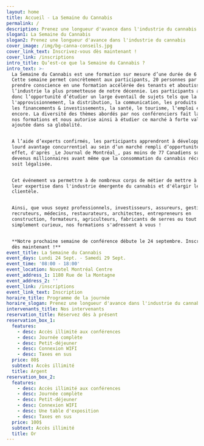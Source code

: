 ```yaml
---
layout: home
title: Accueil - La Semaine du Cannabis
permalink: /
description: Prenez une longueur d'avance dans l'industrie du cannabis
slogan1: La Semaine du Cannabis
slogan2: Prenez une longueur d'avance dans l'industrie du cannabis
cover_image: /img/bg-canna-conseils.jpg
cover_link_text: Inscrivez-vous dès maintenant !
cover_link: /inscriptions
intro_title: Qu’est-ce que la Semaine du Cannabis ?
intro_text: >-
  La Semaine du Cannabis est une formation sur mesure d’une durée de 6 jours.
  Cette semaine permet concrètement aux participants, 20 personnes par jour, de
  prendre conscience en une formation accélérée des tenants et aboutissants de
  l’industrie la plus prometteuse de notre décennie. Les participants auront
  donc l’opportunité d’étudier un large éventail de sujets tels que la culture,
  l'approvisionnement, la distribution, la communication, les produits dérivés,
  les financements & investissements, la santé, le tourisme, l'emploi et plus
  encore. La diversité des thèmes abordés par nos conférenciers fait la force de
  nos formations et nous autorise ainsi à étudier ce marché à forte valeur
  ajoutée dans sa globalité.


  A l’aide d’experts confirmés, les participants apprendront à développer un
  lourd avantage concurrentiel au sein d’un marché rempli d’opportunités. En
  effet, d'après _Le Journal de Montréal_, pas moins de 77 Canadiens sont déjà
  devenus millionnaires avant même que la consommation du cannabis récréatif
  soit légalisée.


  Cet événement va permettre à de nombreux corps de métier de mettre à profit
  leur expertise dans l'industrie émergente du cannabis et d'élargir leur
  clientèle.


  Ainsi, que vous soyez professionnels, investisseurs, assureurs, gestionnaires,
  recruteurs, médecins, restaurateurs, architectes, entrepreneurs en
  construction, formateurs, agriculteurs, fabricants de serres ou tout
  simplement curieux, nos formations s'adressent à vous !


  **Notre prochaine semaine de conférence débute le 24 septembre. Inscrivez-vous
  dès maintenant !**
event_title: La Semaine du Cannabis
event_days: Lundi 24 Sept. - Samedi 29 Sept.
event_time: '08:00 - 18:00'
event_location: Novotel Montréal Centre
event_address_1: 1180 Rue de la Montagne
event_address_2: ''
event_link: /inscriptions
event_link_text: Inscription
horaire_title: Programme de la journée
horaire_slogan: Prenez une longueur d'avance dans l'industrie du cannabis
intervenants_title: Nos intervenants
reservation_title: Réservez dès à présent
reservation_box_1:
  features:
    - desc: Accès illimité aux conférences
    - desc: Journée complète
    - desc: Petit-déjeuner
    - desc: Connexion WIFI
    - desc: Taxes en sus
  price: 80$
  subtext: Accès illimité
  title: Argent
reservation_box_2:
  features:
    - desc: Accès illimité aux conférences
    - desc: Journée complète
    - desc: Petit-déjeuner
    - desc: Connexion WIFI
    - desc: Une table d'exposition
    - desc: Taxes en sus
  price: 100$
  subtext: Accès illimité
  title: Or
---
```


